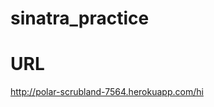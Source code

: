 sinatra_practice
================

URL
================
http://polar-scrubland-7564.herokuapp.com/hi
